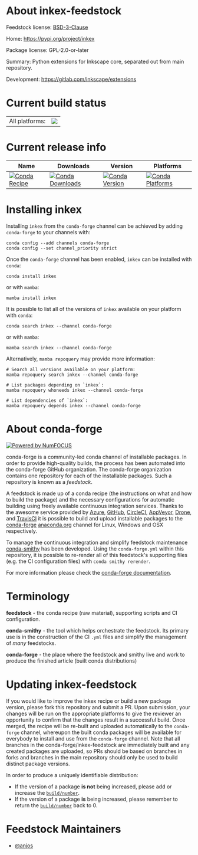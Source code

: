 About inkex-feedstock
=====================

Feedstock license: [BSD-3-Clause](https://github.com/conda-forge/inkex-feedstock/blob/main/LICENSE.txt)

Home: https://pypi.org/project/inkex

Package license: GPL-2.0-or-later

Summary: Python extensions for Inkscape core, separated out from main repository.

Development: https://gitlab.com/inkscape/extensions

Current build status
====================


<table><tr><td>All platforms:</td>
    <td>
      <a href="https://dev.azure.com/conda-forge/feedstock-builds/_build/latest?definitionId=25064&branchName=main">
        <img src="https://dev.azure.com/conda-forge/feedstock-builds/_apis/build/status/inkex-feedstock?branchName=main">
      </a>
    </td>
  </tr>
</table>

Current release info
====================

| Name | Downloads | Version | Platforms |
| --- | --- | --- | --- |
| [![Conda Recipe](https://img.shields.io/badge/recipe-inkex-green.svg)](https://anaconda.org/conda-forge/inkex) | [![Conda Downloads](https://img.shields.io/conda/dn/conda-forge/inkex.svg)](https://anaconda.org/conda-forge/inkex) | [![Conda Version](https://img.shields.io/conda/vn/conda-forge/inkex.svg)](https://anaconda.org/conda-forge/inkex) | [![Conda Platforms](https://img.shields.io/conda/pn/conda-forge/inkex.svg)](https://anaconda.org/conda-forge/inkex) |

Installing inkex
================

Installing `inkex` from the `conda-forge` channel can be achieved by adding `conda-forge` to your channels with:

```
conda config --add channels conda-forge
conda config --set channel_priority strict
```

Once the `conda-forge` channel has been enabled, `inkex` can be installed with `conda`:

```
conda install inkex
```

or with `mamba`:

```
mamba install inkex
```

It is possible to list all of the versions of `inkex` available on your platform with `conda`:

```
conda search inkex --channel conda-forge
```

or with `mamba`:

```
mamba search inkex --channel conda-forge
```

Alternatively, `mamba repoquery` may provide more information:

```
# Search all versions available on your platform:
mamba repoquery search inkex --channel conda-forge

# List packages depending on `inkex`:
mamba repoquery whoneeds inkex --channel conda-forge

# List dependencies of `inkex`:
mamba repoquery depends inkex --channel conda-forge
```


About conda-forge
=================

[![Powered by
NumFOCUS](https://img.shields.io/badge/powered%20by-NumFOCUS-orange.svg?style=flat&colorA=E1523D&colorB=007D8A)](https://numfocus.org)

conda-forge is a community-led conda channel of installable packages.
In order to provide high-quality builds, the process has been automated into the
conda-forge GitHub organization. The conda-forge organization contains one repository
for each of the installable packages. Such a repository is known as a *feedstock*.

A feedstock is made up of a conda recipe (the instructions on what and how to build
the package) and the necessary configurations for automatic building using freely
available continuous integration services. Thanks to the awesome service provided by
[Azure](https://azure.microsoft.com/en-us/services/devops/), [GitHub](https://github.com/),
[CircleCI](https://circleci.com/), [AppVeyor](https://www.appveyor.com/),
[Drone](https://cloud.drone.io/welcome), and [TravisCI](https://travis-ci.com/)
it is possible to build and upload installable packages to the
[conda-forge](https://anaconda.org/conda-forge) [anaconda.org](https://anaconda.org/)
channel for Linux, Windows and OSX respectively.

To manage the continuous integration and simplify feedstock maintenance
[conda-smithy](https://github.com/conda-forge/conda-smithy) has been developed.
Using the ``conda-forge.yml`` within this repository, it is possible to re-render all of
this feedstock's supporting files (e.g. the CI configuration files) with ``conda smithy rerender``.

For more information please check the [conda-forge documentation](https://conda-forge.org/docs/).

Terminology
===========

**feedstock** - the conda recipe (raw material), supporting scripts and CI configuration.

**conda-smithy** - the tool which helps orchestrate the feedstock.
                   Its primary use is in the construction of the CI ``.yml`` files
                   and simplify the management of *many* feedstocks.

**conda-forge** - the place where the feedstock and smithy live and work to
                  produce the finished article (built conda distributions)


Updating inkex-feedstock
========================

If you would like to improve the inkex recipe or build a new
package version, please fork this repository and submit a PR. Upon submission,
your changes will be run on the appropriate platforms to give the reviewer an
opportunity to confirm that the changes result in a successful build. Once
merged, the recipe will be re-built and uploaded automatically to the
`conda-forge` channel, whereupon the built conda packages will be available for
everybody to install and use from the `conda-forge` channel.
Note that all branches in the conda-forge/inkex-feedstock are
immediately built and any created packages are uploaded, so PRs should be based
on branches in forks and branches in the main repository should only be used to
build distinct package versions.

In order to produce a uniquely identifiable distribution:
 * If the version of a package **is not** being increased, please add or increase
   the [``build/number``](https://docs.conda.io/projects/conda-build/en/latest/resources/define-metadata.html#build-number-and-string).
 * If the version of a package **is** being increased, please remember to return
   the [``build/number``](https://docs.conda.io/projects/conda-build/en/latest/resources/define-metadata.html#build-number-and-string)
   back to 0.

Feedstock Maintainers
=====================

* [@anjos](https://github.com/anjos/)

